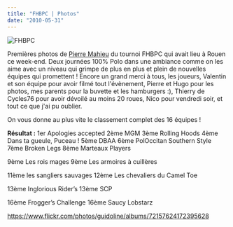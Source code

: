 ```yaml
---
title: "FHBPC | Photos"
date: "2010-05-31"
---
```


![](/uploads/4655491137_da0b134675_b.jpg "FHBPC")

Premières photos de [Pierre Mahieu](http://www.flickr.com/photos/mahpie/sets/72157624172395628/) du tournoi FHBPC qui avait lieu à Rouen ce week-end. Deux journées 100% Polo dans une ambiance comme on les aime avec un niveau qui grimpe de plus en plus et plein de nouvelles équipes qui promettent ! Encore un grand merci à tous, les joueurs, Valentin et son équipe pour avoir filmé tout l'évènement, Pierre et Hugo pour les photos, mes parents pour la buvette et les hamburgers :), Thierry de Cycles76 pour avoir dévoilé au moins 20 roues, Nico pour vendredi soir, et tout ce que j'ai pu oublier.

On vous donne au plus vite le classement complet des 16 équipes !

**Résultat :** 1er Apologies accepted 2ème MGM 3ème Rolling Hoods 4ème Dans ta gueule, Puceau ! 5ème DBAA 6ème PolOccitan Southern Style 7ème Broken Legs 8ème Marteaux Players

9ème Les rois mages 9ème Les armoires à cuillères

11ème les sangliers sauvages 12ème Les chevaliers du Camel Toe

13ème Inglorious Rider’s 13ème SCP

16ème Frogger’s Challenge 16ème Saucy Lobstarz

<https://www.flickr.com/photos/guidoline/albums/72157624172395628>
